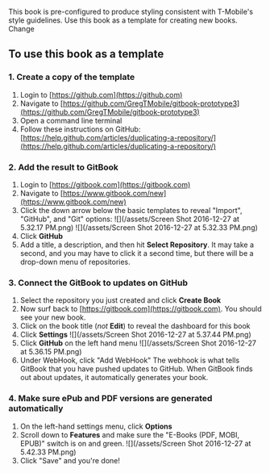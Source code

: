 This book is pre-configured to produce styling consistent with T-Mobile's style guidelines. Use this book as a template for creating new books. Change

## To use this book as a template

### 1. Create a copy of the template

1. Login to [https://github.com](https://github.com)
2. Navigate to [https://github.com/GregTMobile/gitbook-prototype3](https://github.com/GregTMobile/gitbook-prototype3)
3. Open a command line terminal
3. Follow these instructions on GitHub: [https://help.github.com/articles/duplicating-a-repository/](https://help.github.com/articles/duplicating-a-repository/)

### 2. Add the result to GitBook

1. Login to [https://gitbook.com](https://gitbook.com)
2. Navigate to [https://www.gitbook.com/new](https://www.gitbook.com/new)
3. Click the down arrow below the basic templates to reveal "Import", "GitHub", and "Git" options: ![](/assets/Screen Shot 2016-12-27 at 5.32.17 PM.png) ![](/assets/Screen Shot 2016-12-27 at 5.32.33 PM.png)
4. Click **GitHub**
5. Add a title, a description, and then hit **Select Repository**. It may take a second, and you may have to click it a second time, but there will be a drop-down menu of repositories. 

### 3. Connect the GitBook to updates on GitHub

1. Select the repository you just created and click **Create Book**
2. Now surf back to [https://gitbook.com](https://gitbook.com). You should see your new book.
3. Click on the book title \(_not_ **Edit**\) to reveal the dashboard for this book
4. Click **Settings** ![](/assets/Screen Shot 2016-12-27 at 5.37.44 PM.png)
5. Click **GitHub** on the left hand menu ![](/assets/Screen Shot 2016-12-27 at 5.36.15 PM.png)
6. Under WebHook, click "Add WebHook"  The webhook is what tells GitBook that you have pushed updates to GitHub. When GitBook finds out about updates, it automatically generates your book.

### 4. Make sure ePub and PDF versions are generated automatically

1. On the left-hand settings menu, click **Options**
2. Scroll down to **Features** and make sure the "E-Books \(PDF, MOBI, EPUB\)" switch is on and green. ![](/assets/Screen Shot 2016-12-27 at 5.42.33 PM.png)
3. Click "Save" and you're done!



